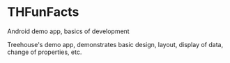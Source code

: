 # THFunFacts
Android demo app, basics of development

Treehouse's demo app, demonstrates basic design, layout, display of data, change of properties, etc.
